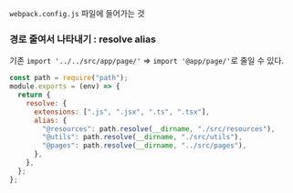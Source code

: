 `webpack.config.js` 파일에 들어가는 것

### 경로 줄여서 나타내기 : resolve alias
기존 `import '../../src/app/page/'` => `import '@app/page/'`로 줄일 수 있다.
```js
const path = require("path");
module.exports = (env) => {
  return {
    resolve: {
      extensions: [".js", ".jsx", ".ts", ".tsx"],
      alias: {
        "@resources": path.resolve(__dirname, "./src/resources"),
        "@utils": path.resolve(__dirname, "./src/utils"),
        "@pages": path.resolve(__dirname, "../src/pages"),
      },
    },
  };
};
```
